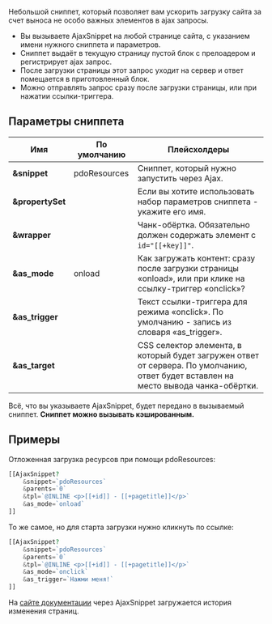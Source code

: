 Небольшой сниппет, который позволяет вам ускорить загрузку сайта за счет выноса не особо важных элементов в ajax запросы.

* Вы вызываете AjaxSnippet на любой странице сайта, с указанием имени нужного сниппета и параметров.
* Сниппет выдаёт в текущую страницу пустой блок с прелоадером и регистрирует ajax запрос.
* После загрузки страницы этот запрос уходит на сервер и ответ помещается в приготовленный блок.
* Можно отправлять запрос сразу после загрузки страницы, или при нажатии ссылки-триггера.

## Параметры сниппета

| Имя              | По умолчанию | Плейсхолдеры                                                                                                                        |
| ---------------- | ------------ | ----------------------------------------------------------------------------------------------------------------------------------- |
| **&snippet**     | pdoResources | Сниппет, который нужно запустить через Ajax.                                                                                        |
| **&propertySet** |              | Если вы хотите использовать набор параметров сниппета - укажите его имя.                                                            |
| **&wrapper**     |              | Чанк-обёртка. Обязательно должен содержать элемент с `id="[[+key]]"`.                                                               |
| **&as_mode**     | onload       | Как загружать контент: сразу после загрузки страницы «onload», или при клике на ссылку-триггер «onclick»?                           |
| **&as_trigger**  |              | Текст ссылки-триггера для режима «onclick». По умолчанию - запись из словаря «as_trigger».                                          |
| **&as_target**   |              | CSS селектор элемента, в который будет загружен ответ от сервера. По умолчанию, ответ будет вставлен на место вывода чанка-обёртки. |

Всё, что вы указываете AjaxSnippet, будет передано в вызываемый сниппет. **Сниппет можно вызывать кэшированным.**

## Примеры

Отложенная загрузка ресурсов при помощи pdoResources:

```php
[[AjaxSnippet?
    &snippet=`pdoResources`
    &parents=`0`
    &tpl=`@INLINE <p>[[+id]] - [[+pagetitle]]</p>`
    &as_mode=`onload`
]]
```

То же самое, но для старта загрузки нужно кликнуть по ссылке:

```php
[[AjaxSnippet?
    &snippet=`pdoResources`
    &parents=`0`
    &tpl=`@INLINE <p>[[+id]] - [[+pagetitle]]</p>`
    &as_mode=`onclick`
    &as_trigger=`Нажми меня!`
]]
```

На [сайте документации][1] через AjaxSnippet загружается история изменения страниц.

[1]: http://docs.modx.pro
